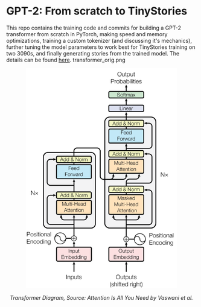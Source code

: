# GPT-2: From scratch to TinyStories
This repo contains the training code and commits for building a GPT-2 transformer from scratch in PyTorch, making speed and memory optimizations, training a custom tokenizer (and discussing it's mechanics), further tuning the model parameters to work best for TinyStories training on two 3090s, and finally generating stories from the trained model.  The details can be found [here](https://dpopovvelasco.dev/posts.html).
transformer_orig.png

<div align="center">
  <img src="assets/transformer_orig.png" alt="Transformer Diagram" width="400" />
  <p><em>Transformer Diagram, Source: Attention Is All You Need by Vaswani et al.</em></p>
</div>
